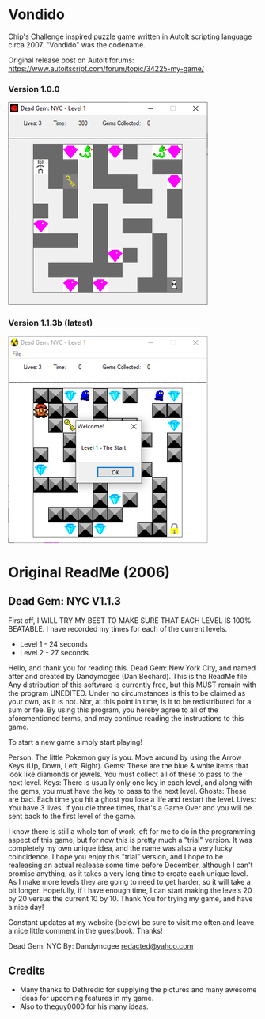 # Vondido

Chip's Challenge inspired puzzle game written in AutoIt scripting language circa 2007. "Vondido" was the codename.

Original release post on AutoIt forums:
https://www.autoitscript.com/forum/topic/34225-my-game/

### Version 1.0.0
![screenshot](screenshot_1.0.0.png)

### Version 1.1.3b (latest)
![screenshot](screenshot_1.1.3b.png)

# Original ReadMe (2006)

## Dead Gem: NYC V1.1.3

First off, I WILL TRY MY BEST TO MAKE SURE THAT EACH LEVEL IS 100% BEATABLE.  I have recorded my times for each of the current levels.

  - Level 1 - 24 seconds
  - Level 2 - 27 seconds

Hello, and thank you for reading this.  Dead Gem: New York City, and named after and created by Dandymcgee (Dan Bechard).  This is the ReadMe file.  Any distribution of this software is currently free, but this MUST remain with the program UNEDITED.  Under no circumstances is this to be claimed as your own, as it is not.  Nor, at this point in time, is it to be redistributed for a sum or fee.  By using this program, you hereby agree to all of the aforementioned terms, and may continue reading the instructions to this game.

To start a new game simply start playing!

Person: The little Pokemon guy is you.  Move around by using the Arrow Keys (Up, Down, Left, Right).
Gems: These are the blue & white items that look like diamonds or jewels.  You must collect all of these to pass to the next level.
Keys: There is usually only one key in each level, and along with the gems, you must have the key to pass to the next level.
Ghosts: These are bad.  Each time you hit a ghost you lose a life and restart the level.
Lives: You have 3 lives.  If you die three times, that's a Game Over and you will be sent back to the first level of the game.

I know there is still a whole ton of work left for me to do in the programming aspect of this game, but for now this is pretty much a "trial" version.  It was completely my own unique idea, and the name was also a very lucky coincidence.  I hope you enjoy this "trial" version, and I hope to be realeasing an actual realease some time before December, although I can't promise anything, as it takes a very long time to create each unique level.  As I make more levels they are going to need to get harder, so it will take a bit longer.  Hopefully, if I have enough time, I can start making the levels 20 by 20 versus the current 10 by 10.  Thank You for trying my game, and have a nice day!

Constant updates at my website (below) be sure to visit me often and leave a nice little comment in the guestbook.  Thanks!

Dead Gem: NYC
By: Dandymcgee  <redacted@yahoo.com>

## Credits

- Many thanks to Dethredic for supplying the pictures and many awesome ideas for upcoming   features in my game.
- Also to theguy0000 for his many ideas.
